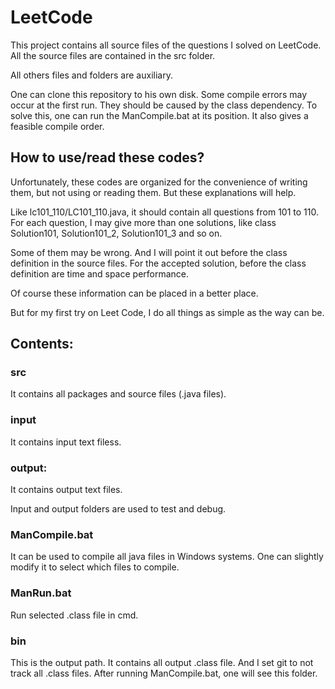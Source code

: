 # LeetCode
This project contains all source files of the questions I solved on LeetCode.
All the source files are contained in the src folder.

All others files and folders are auxiliary.

One can clone this repository to his own disk. 
Some compile errors may occur at the first run. 
They should be caused by the class dependency.
To solve this, one can run the ManCompile.bat at its position. 
It also gives a feasible compile order.

## How to use/read these codes?

Unfortunately, these codes are organized for the convenience of writing them, but not using or reading them.
But these explanations will help.

Like lc101_110/LC101_110.java,
it should contain all questions from 101 to 110.
For each question, I may give more than one solutions, like 
class  Solution101, Solution101_2, Solution101_3 and so on.

Some of them may be wrong. 
And I will point it out before the class definition in the source files.
For the accepted solution, 
before the class definition are time and space performance.

Of course these information can be placed in a better place.

But for my first try on Leet Code, 
I do all things as simple as the way can be. 

## Contents:

### src
It contains all packages and source files (.java files).

### input
It contains input text filess.

### output:
It contains output text files.

Input and output folders are used to test and debug.

### ManCompile.bat 
It can be used to compile all java files in Windows systems. 
One can slightly modify it to select which files to compile.

### ManRun.bat 
Run selected .class file in cmd.

### bin 
This is the output path. It contains all output .class file. 
And I set git to not track all .class files. 
After running ManCompile.bat, one will see this folder.
